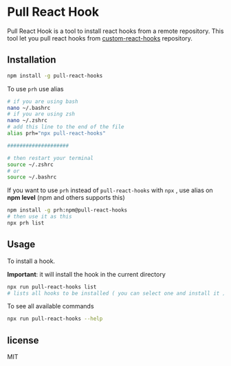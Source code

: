 # Pull React Hook

Pull React Hook is a tool to install react hooks from a remote repository.
This tool let you pull react hooks from [custom-react-hooks](https://github.com/henoktsegaye/custom-react-hooks) repository.

## Installation

```bash
npm install -g pull-react-hooks
```

To use `prh` use alias

```bash
# if you are using bash
nano ~/.bashrc
# if you are using zsh
nano ~/.zshrc
# add this line to the end of the file
alias prh="npx pull-react-hooks"

####################

# then restart your terminal
source ~/.zshrc
# or
source ~/.bashrc
```

If you want to use `prh` instead of `pull-react-hooks` with `npx` , use alias on **npm level** (npm and others supports this)

```bash
npm install -g prh:npm@pull-react-hooks
# then use it as this
npx prh list
```

## Usage

To install a hook.


**Important**: it will install the hook in the current directory

```bash
npx run pull-react-hooks list
# lists all hooks to be installed ( you can select one and install it )

```

To see all available commands

```bash
npx run pull-react-hooks --help
```

## license

MIT
